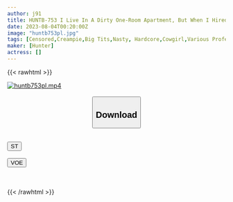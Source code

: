 ```yaml
---
author: j91
title: HUNTB-753 I Live In A Dirty One-Room Apartment, But When I Hired A Cleaning Maid, A Busty Girl Came! If You Show Off Naughty Goods Or Show Off Your Erect Cock
date: 2023-08-04T00:20:00Z
image: "huntb753pl.jpg"
tags: [Censored,Creampie,Big Tits,Nasty, Hardcore,Cowgirl,Various Professions	 ]
maker: [Hunter]
actress: []
---
```



{{< rawhtml >}}

<div class="video" data-videoid="vVX04j8l4OHwAM">
    <a href="javascript:;">
        <img src="https://my.j91.asia/posts/huntb753pl/huntb753pl.jpg" width="WIDTH" height="HEIGHT" alt="huntb753pl.mp4" loading="lazy">
    </a>
</div>

<script type="text/javascript" src="https://j91.asia/asset/on-demand-st.js"></script>

<br>
  <link rel="stylesheet" href="https://j91.asia/asset/bs5.css">
  
  <center>
  <button class="btn btn-primary" type="button" data-bs-toggle="collapse" data-bs-target=".multi-collapse" aria-expanded="false" aria-controls="multiCollapseExample1 multiCollapseExample2"><h2>Download</h2></button></center>
</p>
<div class="row">
  <div class="col">
    <div class="collapse multi-collapse" id="multiCollapseExample1">
      <div class="card card-body">
	      	      <br>
<div class="buttons">  
<a href="https://streamtape.to/v/vVX04j8l4OHwAM"><button class="btn-hover color-3"><i class="fa fa-download"></i> ST</button></a></div>
    </div>
  </div>
</div>
  <div class="col">
    <div class="collapse multi-collapse" id="multiCollapseExample2">
      <div class="card card-body">
	      <br>
<div class="buttons">
    <a href="https://voe.sx/ub9bfm7kepsk"><button class="btn-hover color-9"><i class="fa fa-download"></i> VOE</button></a></div>
<br><br>
      </div>
    </div>
  </div>
</div>

{{< /rawhtml >}}